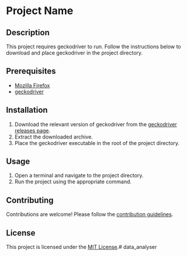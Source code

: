 # Project Name

## Description

This project requires geckodriver to run. Follow the instructions below to download and place geckodriver in the project directory.

## Prerequisites

- [Mozilla Firefox](https://www.mozilla.org/en-US/firefox/new/)
- [geckodriver](https://github.com/mozilla/geckodriver/releases)

## Installation

1. Download the relevant version of geckodriver from the [geckodriver releases page](https://github.com/mozilla/geckodriver/releases).
2. Extract the downloaded archive.
3. Place the geckodriver executable in the root of the project directory.

## Usage

1. Open a terminal and navigate to the project directory.
2. Run the project using the appropriate command.

## Contributing

Contributions are welcome! Please follow the [contribution guidelines](CONTRIBUTING.md).

## License

This project is licensed under the [MIT License](LICENSE).# data_analyser
